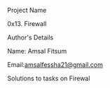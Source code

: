 Project Name

0x13. Firewall

Author's Details

Name: Amsal Fitsum

Email:amsalfessha21@gmail.com

Solutions to tasks on Firewal
